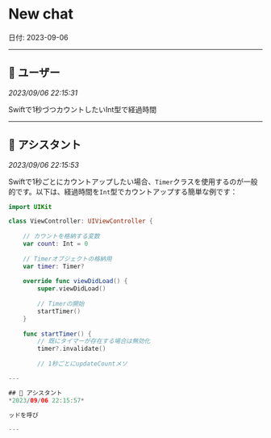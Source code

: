 # New chat

日付: 2023-09-06

---

## 👤 ユーザー
*2023/09/06 22:15:31*

Swiftで1秒づつカウントしたいInt型で経過時間

---

## 🤖 アシスタント
*2023/09/06 22:15:53*

Swiftで1秒ごとにカウントアップしたい場合、`Timer`クラスを使用するのが一般的です。以下は、経過時間を`Int`型でカウントアップする簡単な例です：

```swift
import UIKit

class ViewController: UIViewController {
    
    // カウントを格納する変数
    var count: Int = 0
    
    // Timerオブジェクトの格納用
    var timer: Timer?
    
    override func viewDidLoad() {
        super.viewDidLoad()
        
        // Timerの開始
        startTimer()
    }
    
    func startTimer() {
        // 既にタイマーが存在する場合は無効化
        timer?.invalidate()
        
        // 1秒ごとにupdateCountメソ

---

## 🤖 アシスタント
*2023/09/06 22:15:57*

ッドを呼び

---
